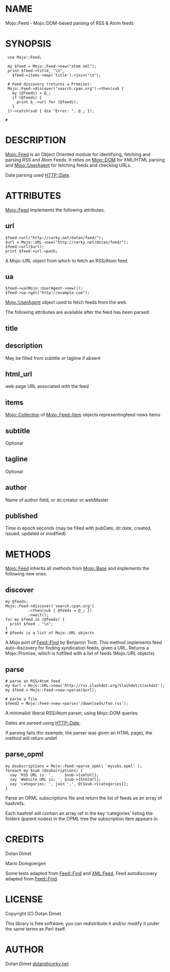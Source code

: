 # NAME

Mojo::Feed - Mojo::DOM-based parsing of RSS & Atom feeds

# SYNOPSIS

     use Mojo::Feed;

     my $feed = Mojo::Feed->new("atom.xml");
     print $feed->title, "\n",
       $feed->items->map('title')->join("\n");

     # Feed discovery (returns a Promise):
     Mojo::Feed->discover("search.cpan.org")->then(sub {
       my (@feeds) = @_;
       if (@feeds) {
         print $_->url for (@feeds);
       }
     })->catch(sub { die "Error: ", @_; });

    # 

# DESCRIPTION

[Mojo::Feed](https://metacpan.org/pod/Mojo::Feed) is an Object Oriented module for identifying,
fetching and parsing RSS and Atom Feeds.  It relies on
[Mojo::DOM](https://metacpan.org/pod/Mojo::DOM) for XML/HTML parsing and [Mojo::UserAgent](https://metacpan.org/pod/Mojo::UserAgent)
for fetching feeds and checking URLs.

Date parsing used [HTTP::Date](https://metacpan.org/pod/HTTP::Date).

# ATTRIBUTES

[Mojo::Feed](https://metacpan.org/pod/Mojo::Feed) implements the following attributes.

## url

    $feed->url("http://corky.net/dotan/feed/");
    $url = Mojo::URL->new("http://corky.net/dotan/feed/");
    $feed->url($url);
    print $feed->url->path;

A Mojo::URL object from which to fetch an RSS/Atom feed.

## ua

    $feed->ua(Mojo::UserAgent->new());
    $feed->ua->get("http://example.com");

[Mojo::UserAgent](https://metacpan.org/pod/Mojo::UserAgent) object used to fetch feeds from the web.

The following attributes are available after the feed has been parsed:

## title

## description 

May be filled from subtitle or tagline if absent

## html\_url

web page URL associated with the feed

## items

[Mojo::Collection](https://metacpan.org/pod/Mojo::Collection) of [Mojo::Feed::Item](https://metacpan.org/pod/Mojo::Feed::Item) objects representingfeed news items

## subtitle

Optional

## tagline

Optional

## author

Name of author field, or dc:creator or webMaster

## published

Time in epoch seconds (may be filled with pubDate, dc:date, created, issued, updated or modified)

# METHODS

[Mojo::Feed](https://metacpan.org/pod/Mojo::Feed) inherits all methods from
[Mojo::Base](https://metacpan.org/pod/Mojo::Base) and implements the following new ones.

## discover

    my @feeds;
    Mojo::Feed->discover('search.cpan.org')
              ->then(sub { @feeds = @_; })
              ->wait();
    for my $feed in (@feeds) {
      print $feed . "\n";
    }
    # @feeds is a list of Mojo::URL objects

A Mojo port of [Feed::Find](https://metacpan.org/pod/Feed::Find) by Benjamin Trott. This method implements feed auto-discovery for finding syndication feeds, given a URL.
Returns a Mojo::Promise, which is fulfilled with a list of feeds (Mojo::URL objects)

## parse

    # parse an RSS/Atom feed
    my $url = Mojo::URL->new('http://rss.slashdot.org/Slashdot/slashdot');
    my $feed = Mojo::Feed->new->parse($url);

    # parse a file
    $feed2 = Mojo::Feed->new->parse('/downloads/foo.rss');

A minimalist liberal RSS/Atom parser, using Mojo::DOM queries.

Dates are parsed using [HTTP::Date](https://metacpan.org/pod/HTTP::Date).

If parsing fails (for example, the parser was given an HTML page), the method will return undef.

## parse\_opml

    my @subscriptions = Mojo::Feed->parse_opml( 'mysubs.opml' );
    foreach my $sub (@subscriptions) {
      say 'RSS URL is: ',     $sub->{xmlUrl};
      say 'Website URL is: ', $sub->{htmlUrl};
      say 'categories: ', join ',', @{$sub->{categories}};
    }

Parse an OPML subscriptions file and return the list of feeds as an array of hashrefs.

Each hashref will contain an array ref in the key 'categories' listing the folders (parent nodes) in the OPML tree the subscription item appears in.

# CREDITS

Dotan Dimet

Mario Domgoergen

Some tests adapted from [Feed::Find](https://metacpan.org/pod/Feed::Find) and [XML:Feed](XML:Feed), Feed autodiscovery adapted from [Feed::Find](https://metacpan.org/pod/Feed::Find).

# LICENSE

Copyright (C) Dotan Dimet.

This library is free software; you can redistribute it and/or modify
it under the same terms as Perl itself.

# AUTHOR

Dotan Dimet <dotan@corky.net>

